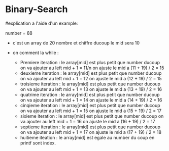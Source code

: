 # Binary-Search


#explication a l'aide d'un example: 

 number = 88

 * c'est un array de 20 nombre et chiffre ducoup le mid sera 10

 * on comment la while :
   - Premiere iteration :
        le array[mid] est plus petit que number ducoup on va ajouter au left mid + 1 = 11/n
        on ajuste le mid a (11 + 19) / 2 = 15
   - deuxieme iteration :
        le array[mid] est plus petit que number ducoup on va ajouter au left mid + 1 = 12
        on ajuste le mid a (12 + 19) / 2 = 15
   - troisieme iteration :
        le array[mid] est plus petit que number ducoup on va ajouter au left mid + 1 = 13
        on ajuste le mid a (13 + 19) / 2 = 16
   - quatrime iteration :
        le array[mid] est plus petit que number ducoup on va ajouter au left mid + 1 = 14
        on ajuste le mid a (14 + 19) / 2 = 16
   - cinqieme iteration :
        le array[mid] est plus petit que number ducoup on va ajouter au left mid + 1 = 15
        on ajuste le mid a (15 + 19) / 2 = 17
   - sixieme iteration :
        le array[mid] est plus petit que number ducoup on va ajouter au left mid + 1 = 16
        on ajuste le mid a (16 + 19) / 2 = 17
   - septieme iteration :
        le array[mid] est plus petit que number ducoup on va ajouter au left mid + 1 = 17
        on ajuste le mid a (17 + 19) / 2 = 18
   - huitieme iteation :
        le array[mid] est egale au number du coup en printf sont index.
   
        
